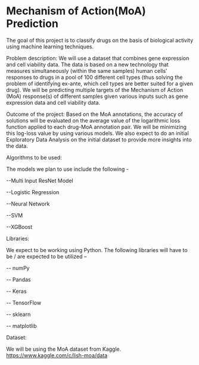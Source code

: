 # Mechanism of Action(MoA) Prediction
 The goal of this project is to classify drugs on the basis of biological activity using machine learning techniques.
 
Problem description:
We will use a dataset that combines gene expression and cell viability data. The data is based on a new technology that measures simultaneously (within the same samples) human cells’ responses to drugs in a pool of 100 different cell types (thus solving the problem of identifying ex-ante, which cell types are better suited for a given drug).
We will be predicting multiple targets of the Mechanism of Action (MoA) response(s) of different samples given various inputs such as gene expression data and cell viability data.

Outcome of the project:
Based on the MoA annotations, the accuracy of solutions will be evaluated on the average value of the logarithmic loss function applied to each drug-MoA annotation pair. We will be minimizing this log-loss value by using various models. We also expect to do an initial Exploratory Data Analysis on the initial dataset to provide more insights into the data.

Algorithms to be used:

The models we plan to use include the following -

--Multi Input ResNet Model

--Logistic Regression

--Neural Network

--SVM

--XGBoost

Libraries:

We expect to be working using Python. The following libraries will have to be / are expected
to be utilized –

-- numPy

-- Pandas

-- Keras

-- TensorFlow

-- sklearn

-- matplotlib

Dataset:

We will be using the MoA dataset from Kaggle.
https://www.kaggle.com/c/lish-moa/data
